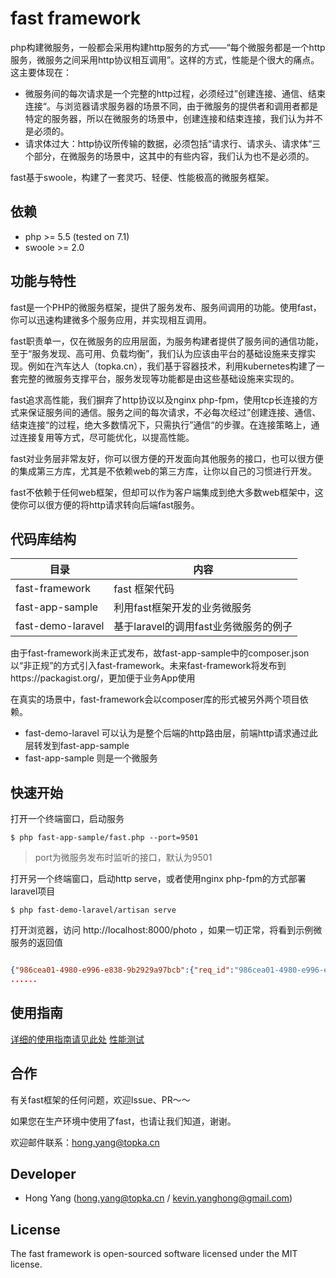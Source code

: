 # fast framework

php构建微服务，一般都会采用构建http服务的方式——“每个微服务都是一个http服务，微服务之间采用http协议相互调用”。这样的方式，性能是个很大的痛点。这主要体现在：

* 微服务间的每次请求是一个完整的http过程，必须经过”创建连接、通信、结束连接“。与浏览器请求服务器的场景不同，由于微服务的提供者和调用者都是特定的服务器，所以在微服务的场景中，创建连接和结束连接，我们认为并不是必须的。
* 请求体过大：http协议所传输的数据，必须包括“请求行、请求头、请求体“三个部分，在微服务的场景中，这其中的有些内容，我们认为也不是必须的。

fast基于swoole，构建了一套灵巧、轻便、性能极高的微服务框架。

## 依赖

* php >= 5.5 (tested on 7.1)
* swoole >= 2.0

## 功能与特性

fast是一个PHP的微服务框架，提供了服务发布、服务间调用的功能。使用fast，你可以迅速构建微多个服务应用，并实现相互调用。

fast职责单一，仅在微服务的应用层面，为服务构建者提供了服务间的通信功能，至于“服务发现、高可用、负载均衡”，我们认为应该由平台的基础设施来支撑实现。例如在汽车达人（topka.cn），我们基于容器技术，利用kubernetes构建了一套完整的微服务支撑平台，服务发现等功能都是由这些基础设施来实现的。

fast追求高性能，我们摒弃了http协议以及nginx php-fpm，使用tcp长连接的方式来保证服务间的通信。服务之间的每次请求，不必每次经过”创建连接、通信、结束连接“的过程，绝大多数情况下，只需执行”通信“的步骤。在连接策略上，通过连接复用等方式，尽可能优化，以提高性能。

fast对业务层非常友好，你可以很方便的开发面向其他服务的接口，也可以很方便的集成第三方库，尤其是不依赖web的第三方库，让你以自己的习惯进行开发。

fast不依赖于任何web框架，但却可以作为客户端集成到绝大多数web框架中，这使你可以很方便的将http请求转向后端fast服务。

## 代码库结构

目录 | 内容
------- | -------
fast-framework | fast 框架代码
fast-app-sample | 利用fast框架开发的业务微服务
fast-demo-laravel | 基于laravel的调用fast业务微服务的例子

由于fast-framework尚未正式发布，故fast-app-sample中的composer.json 以“非正规”的方式引入fast-framework。未来fast-framework将发布到https://packagist.org/，更加便于业务App使用

在真实的场景中，fast-framework会以composer库的形式被另外两个项目依赖。

* fast-demo-laravel 可以认为是整个后端的http路由层，前端http请求通过此层转发到fast-app-sample
* fast-app-sample 则是一个微服务


## 快速开始

打开一个终端窗口，启动服务

```
$ php fast-app-sample/fast.php --port=9501
```

> port为微服务发布时监听的接口，默认为9501

打开另一个终端窗口，启动http serve，或者使用nginx php-fpm的方式部署laravel项目

```
$ php fast-demo-laravel/artisan serve
```

打开浏览器，访问 http://localhost:8000/photo ，如果一切正常，将看到示例微服务的返回值

```json

{"986cea01-4980-e996-e838-9b2929a97bcb":{"req_id":"986cea01-4980-e996-e838-9b2929a97bcb","status_code":200,"received_time":1497926743,"server_received_time":1497926743,"server_response_time":1497926743,"body":{"name":"tom","age":24,"echo":{"k1":"v1","k2":"v2"}},"body_md5":"8f1f35b12a5cc443c1d0ae5113710660","length":null,"path":"user","server":"127.0.0.1","port":9501},"3fcf208d-6d6d-c5d0-4691-08d963a291e7"  
......

```
## 使用指南

[详细的使用指南请见此处](fast-framework/doc/usage_cn.md)
[性能测试](fast-framework/doc/benchmark.md)

## 合作
有关fast框架的任何问题，欢迎Issue、PR～～

如果您在生产环境中使用了fast，也请让我们知道，谢谢。

欢迎邮件联系：hong.yang@topka.cn

## Developer

* Hong Yang (hong.yang@topka.cn / kevin.yanghong@gmail.com)

## License
The fast framework is open-sourced software licensed under the MIT license.











